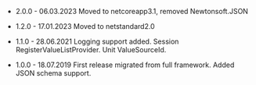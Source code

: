 
* 2.0.0	- 06.03.2023 Moved to netcoreapp3.1, removed Newtonsoft.JSON

* 1.2.0	- 17.01.2023 Moved to netstandard2.0
* 1.1.0	- 28.06.2021 Logging support added. Session RegisterValueListProvider. Unit ValueSourceId.
* 1.0.0	- 18.07.2019 First release migrated from full framework. Added JSON schema support.
